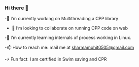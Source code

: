 ### Hi there 👋


-🔭 I’m currently working on Multithreading a CPP library

- 👯 I’m looking to collaborate on running CPP code on web

-🌱 I’m currently learning internals of process working in Linux.

-📫 How to reach me: mail me at sharmamohit0505@gmail.com

-⚡ Fun fact: I am certified in Swim saving and CPR

<!--
**MohitS05/Mohits05** is a ✨ _special_ ✨ repository because its `README.md` (this file) appears on your GitHub profile.

Here are some ideas to get you started:

🔭 I’m currently working on Linux Kernels and making a debugger
🌱 I’m currently learning internals of process working in Linux.

- 🤔 I’m looking for help with ...
- 💬 Ask me about ...
📫 How to reach me: mail me at sharmamohit0505@gmail.com
- 😄 Pronouns: ...
⚡ Fun fact: I am certified in life saving and CPR
-->
